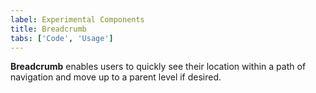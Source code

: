 ```yaml
---
label: Experimental Components
title: Breadcrumb
tabs: ['Code', 'Usage']
---
```


<page-intro>**Breadcrumb** enables users to quickly see their location within a path of navigation and move up to a parent level if desired.</page-intro>

<component 
    name="Experimental Breadcrumb"
    component="breadcrumb" 
    variation="breadcrumb"
    experimental="true"
    >
</component>
<component-docs component="breadcrumb" experimental="true"></component-docs>